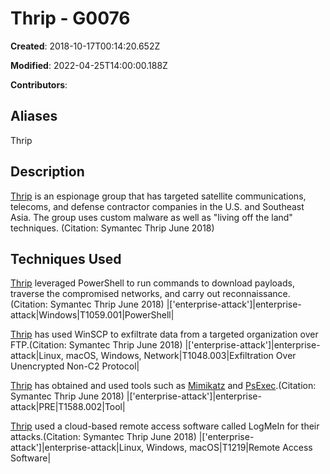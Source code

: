 # Thrip - G0076

**Created**: 2018-10-17T00:14:20.652Z

**Modified**: 2022-04-25T14:00:00.188Z

**Contributors**: 

## Aliases

Thrip

## Description

[Thrip](https://attack.mitre.org/groups/G0076) is an espionage group that has targeted satellite communications, telecoms, and defense contractor companies in the U.S. and Southeast Asia. The group uses custom malware as well as "living off the land" techniques. (Citation: Symantec Thrip June 2018)

## Techniques Used


[Thrip](https://attack.mitre.org/groups/G0076) leveraged PowerShell to run commands to download payloads, traverse the compromised networks, and carry out reconnaissance.(Citation: Symantec Thrip June 2018)
|['enterprise-attack']|enterprise-attack|Windows|T1059.001|PowerShell|


[Thrip](https://attack.mitre.org/groups/G0076) has used WinSCP to exfiltrate data from a targeted organization over FTP.(Citation: Symantec Thrip June 2018)
|['enterprise-attack']|enterprise-attack|Linux, macOS, Windows, Network|T1048.003|Exfiltration Over Unencrypted Non-C2 Protocol|


[Thrip](https://attack.mitre.org/groups/G0076) has obtained and used tools such as [Mimikatz](https://attack.mitre.org/software/S0002) and [PsExec](https://attack.mitre.org/software/S0029).(Citation: Symantec Thrip June 2018)
|['enterprise-attack']|enterprise-attack|PRE|T1588.002|Tool|


[Thrip](https://attack.mitre.org/groups/G0076) used a cloud-based remote access software called LogMeIn for their attacks.(Citation: Symantec Thrip June 2018)
|['enterprise-attack']|enterprise-attack|Linux, Windows, macOS|T1219|Remote Access Software|

